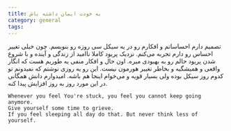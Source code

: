 ```yaml
---
title: به خودت ایمان داشته باش
category: general
tags:  
---
```


تصمیم دارم احساساتم و افکارم رو در یه سیکل سی روزه رو بنویسم. چون خیلی تغییر احساس رو دارم تجربه می‌کنم. نزدیک پریود کاملا ناامید از زندگی و آینده و با شروع شدن پریود حالم رو به بهبودی میره. اون حال و افکار منفی یه طوریم هست که انگار واقعی و همیشگیه و بخاطر تغییر هورمون نیست. این رو یه روزی نوشتم که نمیدونم تو کدوم روز سیکل بوده ولی بسیار قویه و می‌خوام اینجا هم باشه. امیدوارم دانش همگانی در این مورد روز به روز افزایش پیدا کنه.



    Whenever you feel You're stuck, you feel you cannot keep going anymore. 
    Give yourself some time to grieve. 
    If you feel sleeping all day do that. But never think less of yourself. 





